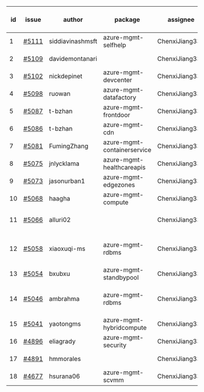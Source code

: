 | id | issue | author | package | assignee | bot advice | created date of issue | target release date | date from target |
| ------ | ------ | ------ | ------ | ------ | ------ | ------ | ------ | :-----: |
| 1 | [#5111](https://github.com/Azure/sdk-release-request/issues/5111) | siddiavinashmsft | azure-mgmt-selfhelp | ChenxiJiang333 |  | 04-04 | 04-26 |  |
| 2 | [#5109](https://github.com/Azure/sdk-release-request/issues/5109) | davidemontanari |  | ChenxiJiang333 | duplicated issue  <br> | 04-03 |  | 0 |
| 3 | [#5102](https://github.com/Azure/sdk-release-request/issues/5102) | nickdepinet | azure-mgmt-devcenter | ChenxiJiang333 |  | 04-01 | 04-26 |  |
| 4 | [#5098](https://github.com/Azure/sdk-release-request/issues/5098) | ruowan | azure-mgmt-datafactory | ChenxiJiang333 |  | 04-01 | 04-26 |  |
| 5 | [#5087](https://github.com/Azure/sdk-release-request/issues/5087) | t-bzhan | azure-mgmt-frontdoor | ChenxiJiang333 | new comment. | 03-27 | 04-15 |  |
| 6 | [#5086](https://github.com/Azure/sdk-release-request/issues/5086) | t-bzhan | azure-mgmt-cdn | ChenxiJiang333 | new comment. | 03-27 | 04-15 |  |
| 7 | [#5081](https://github.com/Azure/sdk-release-request/issues/5081) | FumingZhang | azure-mgmt-containerservice | ChenxiJiang333 |  | 03-25 | 04-26 |  |
| 8 | [#5075](https://github.com/Azure/sdk-release-request/issues/5075) | jnlycklama | azure-mgmt-healthcareapis | ChenxiJiang333 |  | 03-22 | 04-26 |  |
| 9 | [#5073](https://github.com/Azure/sdk-release-request/issues/5073) | jasonurban1 | azure-mgmt-edgezones | ChenxiJiang333 | FirstBeta | 03-22 | 04-26 |  |
| 10 | [#5068](https://github.com/Azure/sdk-release-request/issues/5068) | haagha | azure-mgmt-compute | ChenxiJiang333 |  | 03-21 | 04-26 |  |
| 11 | [#5066](https://github.com/Azure/sdk-release-request/issues/5066) | alluri02 |  | ChenxiJiang333 | duplicated issue  <br> HoldOn | 03-20 | 04-26 |  |
| 12 | [#5058](https://github.com/Azure/sdk-release-request/issues/5058) | xiaoxuqi-ms | azure-mgmt-rdbms | ChenxiJiang333 | duplicated issue  <br> MultiAPI HoldOn | 03-19 | 04-26 |  |
| 13 | [#5054](https://github.com/Azure/sdk-release-request/issues/5054) | bxubxu | azure-mgmt-standbypool | ChenxiJiang333 | FirstBeta | 03-18 | 04-26 |  |
| 14 | [#5046](https://github.com/Azure/sdk-release-request/issues/5046) | ambrahma | azure-mgmt-rdbms | ChenxiJiang333 | duplicated issue  <br> new comment. | 03-15 | 04-26 |  |
| 15 | [#5041](https://github.com/Azure/sdk-release-request/issues/5041) | yaotongms | azure-mgmt-hybridcompute | ChenxiJiang333 | HoldOn | 03-13 | 04-26 |  |
| 16 | [#4896](https://github.com/Azure/sdk-release-request/issues/4896) | eliagrady | azure-mgmt-security | ChenxiJiang333 | new comment. | 01-18 | 04-26 |  |
| 17 | [#4891](https://github.com/Azure/sdk-release-request/issues/4891) | hmmorales |  | ChenxiJiang333 | duplicated issue  <br> | 01-16 |  | 0 |
| 18 | [#4677](https://github.com/Azure/sdk-release-request/issues/4677) | hsurana06 | azure-mgmt-scvmm | ChenxiJiang333 | FirstGA HoldOn | 10-23 | 04-26 |  |
